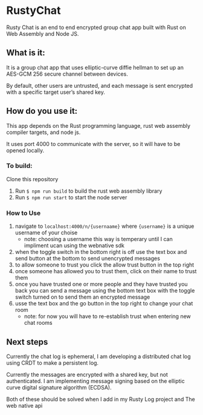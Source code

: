 # RustyChat
Rusty Chat is an end to end encrypted group chat app built with Rust on Web Assembly and Node JS. 

## What is it:

It is a group chat app that uses elliptic-curve diffie hellman to set up an AES-GCM 256 secure channel between devices. 

By default, other users are untrusted, and each message is sent encrypted with a specific target user’s shared key. 

## How do you use it:

This app depends on the Rust programming language, rust web assembly compiler targets, and node js.

It uses port 4000 to communicate with the server, so it will have to be opened locally.

### To build:
  
Clone this repository
1. Run `$ npm run build` to build the rust web assembly library
1. Run `$ npm run start` to start the node server   

### How to Use
1. navigate to `localhost:4000/n/{usernaame}` where `{username}` is a unique username of your choise
    - note: choosing a username this way is temperary until I can impliment ucan using the webnative sdk
2. when the toggle switch in the bottom right is off use the text box and send button at the bottom to send unencrypted messages
3. to allow someone to trust you click the allow trust button in the top right
4. once someone has allowed you to trust them, click on their name to trust them
5. once you have trusted one or more people and they have trusted you back you can send a message using the bottom text box with the toggle switch turned on to send them an encrypted message
6. usse the text box and the go button in the top right to change your chat room
    - note: for now you will have to re-establish trust when entering new chat rooms


## Next steps
Currently the chat log is ephemeral, I am developing a distributed chat log using CRDT to make a persistent log.

Currently the messages are encrypted with a shared key, but not authenticated. I am implementing message signing based on the elliptic curve digital signature algorithm (ECDSA).

Both of these should be solved when I add in my Rusty Log project and The web native api
